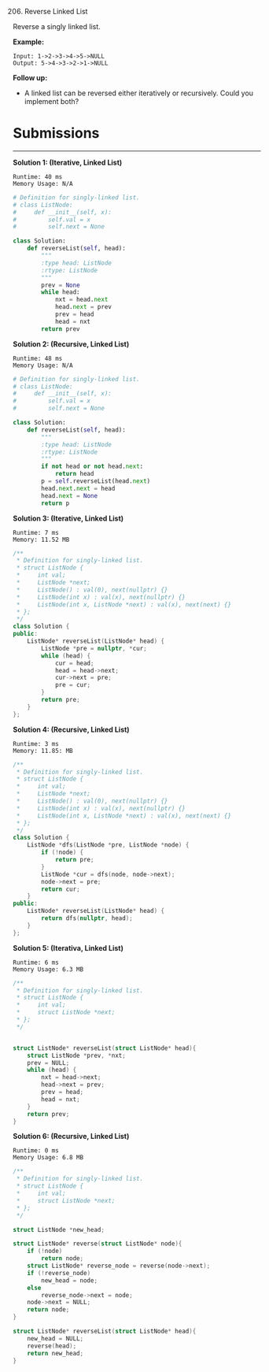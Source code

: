 206. Reverse Linked List

Reverse a singly linked list.

**Example:**
```
Input: 1->2->3->4->5->NULL
Output: 5->4->3->2->1->NULL
```
**Follow up:**

* A linked list can be reversed either iteratively or recursively. Could you implement both?

# Submissions
---
**Solution 1: (Iterative, Linked List)**
```
Runtime: 40 ms
Memory Usage: N/A
```
```python
# Definition for singly-linked list.
# class ListNode:
#     def __init__(self, x):
#         self.val = x
#         self.next = None

class Solution:
    def reverseList(self, head):
        """
        :type head: ListNode
        :rtype: ListNode
        """
        prev = None
        while head:
            nxt = head.next
            head.next = prev
            prev = head
            head = nxt
        return prev
```

**Solution 2: (Recursive, Linked List)**
```
Runtime: 48 ms
Memory Usage: N/A
```
```python
# Definition for singly-linked list.
# class ListNode:
#     def __init__(self, x):
#         self.val = x
#         self.next = None

class Solution:
    def reverseList(self, head):
        """
        :type head: ListNode
        :rtype: ListNode
        """
        if not head or not head.next:
            return head
        p = self.reverseList(head.next)
        head.next.next = head
        head.next = None
        return p
```

**Solution 3: (Iterative, Linked List)**
```
Runtime: 7 ms
Memory: 11.52 MB
```
```c++
/**
 * Definition for singly-linked list.
 * struct ListNode {
 *     int val;
 *     ListNode *next;
 *     ListNode() : val(0), next(nullptr) {}
 *     ListNode(int x) : val(x), next(nullptr) {}
 *     ListNode(int x, ListNode *next) : val(x), next(next) {}
 * };
 */
class Solution {
public:
    ListNode* reverseList(ListNode* head) {
        ListNode *pre = nullptr, *cur;
        while (head) {
            cur = head;
            head = head->next;
            cur->next = pre;
            pre = cur;
        }
        return pre;
    }
};
```
**Solution 4: (Recursive, Linked List)**
```
Runtime: 3 ms
Memory: 11.85: MB
```
```c++
/**
 * Definition for singly-linked list.
 * struct ListNode {
 *     int val;
 *     ListNode *next;
 *     ListNode() : val(0), next(nullptr) {}
 *     ListNode(int x) : val(x), next(nullptr) {}
 *     ListNode(int x, ListNode *next) : val(x), next(next) {}
 * };
 */
class Solution {
    ListNode *dfs(ListNode *pre, ListNode *node) {
        if (!node) {
            return pre;
        }
        ListNode *cur = dfs(node, node->next);
        node->next = pre;
        return cur;
    }
public:
    ListNode* reverseList(ListNode* head) {
        return dfs(nullptr, head);
    }
};
```

**Solution 5: (Iterativa, Linked List)**
```
Runtime: 6 ms
Memory Usage: 6.3 MB
```
```c
/**
 * Definition for singly-linked list.
 * struct ListNode {
 *     int val;
 *     struct ListNode *next;
 * };
 */


struct ListNode* reverseList(struct ListNode* head){
    struct ListNode *prev, *nxt;
    prev = NULL;
    while (head) {
        nxt = head->next;
        head->next = prev;
        prev = head;
        head = nxt;
    }
    return prev;
}
```

**Solution 6: (Recursive, Linked List)**
```
Runtime: 0 ms
Memory Usage: 6.8 MB
```
```c
/**
 * Definition for singly-linked list.
 * struct ListNode {
 *     int val;
 *     struct ListNode *next;
 * };
 */

struct ListNode *new_head;

struct ListNode* reverse(struct ListNode* node){
    if (!node)
        return node;
    struct ListNode* reverse_node = reverse(node->next);
    if (!reverse_node)
        new_head = node;
    else
        reverse_node->next = node;
    node->next = NULL;
    return node;
}

struct ListNode* reverseList(struct ListNode* head){
    new_head = NULL;
    reverse(head);
    return new_head;
}
```
